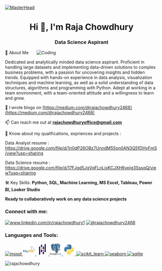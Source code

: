 [![MasterHead](https://imageio.forbes.com/specials-images/imageserve/615a844b0e678d9d11c5fc26/0x0.jpg?format=jpg&width=1200)](https://rishavchanda.io)
<h1 align="center">Hi 👋, I'm Raja Chowdhury</h1>
<h3 align="center">Data Science Aspirant</h3>
<img align="right" alt="Coding" width="400" src="https://media.tenor.com/NOYF3f82b_gAAAAC/programmer.gif"
     
🚀 About Me
     
Dedicated and analytically minded data science aspirant. Proficient in handling large datasets and implementing data-driven solutions to complex business problems, with a passion for uncovering insights and hidden trends. Equipped with hands-on experience in data analysis, visualization techniques and machine learning, as well as a solid understanding of data structures, algorithms and programming with Python. Adept at working in a team environment, with a team-oriented attitude and a willingness to learn and grow.

📝 I wrote blogs on [https://medium.com/@rajachowdhury2468](https://medium.com/@rajachowdhury2468)

📫 Can reach me out at [**rajachowdhuryoffice@gmail.com**](https://rajachowdhuryoffice@gmail.com)

📄 Know about my qualifications, expriences and projects : 

Data Analyst resume : https://drive.google.com/file/d/1n0dP26OBz7UnndM55on0AN3Q5fDHvFmS/view?usp=sharing

Data Science resume : https://drive.google.com/file/d/17FJgd5JgVqFLnLjxKCJXH6ypjg3SssqQ/view?usp=sharing

🛠 Key Skills: **Python, SQL, Machine Learning, MS Excel, Tableau, Power BI, Looker Studio**
     
**Ready to collaboratively work on any data science projects**      

<h3 align="left">Connect with me:</h3>
<p align="left">
<a href="https://linkedin.com/in/www.linkedin.com/in/rajachowdhury1" target="blank"><img align="center" src="https://raw.githubusercontent.com/rahuldkjain/github-profile-readme-generator/master/src/images/icons/Social/linked-in-alt.svg" alt="www.linkedin.com/in/rajachowdhury1" height="30" width="40" /></a>
<a href="https://medium.com/@rajachowdhury2468" target="blank"><img align="center" src="https://raw.githubusercontent.com/rahuldkjain/github-profile-readme-generator/master/src/images/icons/Social/medium.svg" alt="@rajachowdhury2468" height="30" width="40" /></a>
</p>

<h3 align="left">Languages and Tools:</h3>
<p align="left"> <a href="https://www.microsoft.com/en-us/sql-server" target="_blank" rel="noreferrer"> <img src="https://www.svgrepo.com/show/303229/microsoft-sql-server-logo.svg" alt="mssql" width="40" height="40"/> </a> <a href="https://www.mysql.com/" target="_blank" rel="noreferrer"> <img src="https://raw.githubusercontent.com/devicons/devicon/master/icons/mysql/mysql-original-wordmark.svg" alt="mysql" width="40" height="40"/> </a> <a href="https://pandas.pydata.org/" target="_blank" rel="noreferrer"> <img src="https://raw.githubusercontent.com/devicons/devicon/2ae2a900d2f041da66e950e4d48052658d850630/icons/pandas/pandas-original.svg" alt="pandas" width="40" height="40"/> </a> <a href="https://www.postgresql.org" target="_blank" rel="noreferrer"> <img src="https://raw.githubusercontent.com/devicons/devicon/master/icons/postgresql/postgresql-original-wordmark.svg" alt="postgresql" width="40" height="40"/> </a> <a href="https://www.python.org" target="_blank" rel="noreferrer"> <img src="https://raw.githubusercontent.com/devicons/devicon/master/icons/python/python-original.svg" alt="python" width="40" height="40"/> </a> <a href="https://scikit-learn.org/" target="_blank" rel="noreferrer"> <img src="https://upload.wikimedia.org/wikipedia/commons/0/05/Scikit_learn_logo_small.svg" alt="scikit_learn" width="40" height="40"/> </a> <a href="https://seaborn.pydata.org/" target="_blank" rel="noreferrer"> <img src="https://seaborn.pydata.org/_images/logo-mark-lightbg.svg" alt="seaborn" width="40" height="40"/> </a> <a href="https://www.sqlite.org/" target="_blank" rel="noreferrer"> <img src="https://www.vectorlogo.zone/logos/sqlite/sqlite-icon.svg" alt="sqlite" width="40" height="40"/> </a> </p>

<p><img align="center" src="https://github-readme-stats.vercel.app/api/top-langs?username=rajachowdhury&show_icons=true&locale=en&layout=compact" alt="rajachowdhury" /></p>
